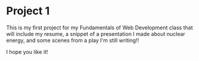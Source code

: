 # Project 1
This is my first project for my Fundamentals of Web Development class that will include my resume, a snippet of a presentation I made about nuclear energy, and some scenes from a play I'm still writing!!

I hope you like it!
